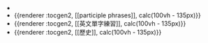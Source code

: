 -
- {{renderer :tocgen2, [[participle phrases]], calc(100vh - 135px)}}
- {{renderer :tocgen2, [[英文單字練習]], calc(100vh - 135px)}}
- {{renderer :tocgen2, [[歷史]], calc(100vh - 135px)}}